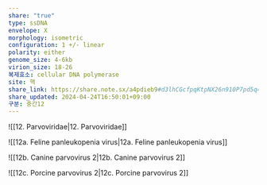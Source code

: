 ```yaml
---
share: "true"
type: ssDNA
envelope: X
morphology: isometric
configuration: 1 +/- linear
polarity: either
genome_size: 4-6kb
virion_size: 18-26
복제효소: cellular DNA polymerase
site: 핵
share_link: https://share.note.sx/a4pdieb9#d3lhCGcfpqKtpNX26n910P7pd5q4lTCfZfoZGZrylr4
share_updated: 2024-04-24T16:50:01+09:00
구분: 중간12
---
```


![[12. Parvoviridae|12. Parvoviridae]]

![[12a. Feline panleukopenia virus|12a. Feline panleukopenia virus]]

![[12b. Canine parvovirus 2|12b. Canine parvovirus 2]]

![[12c. Porcine parvovirus 2|12c. Porcine parvovirus 2]]